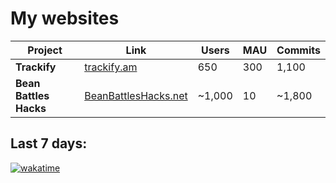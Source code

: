 # My websites

| Project | Link | Users | MAU | Commits |
| ------- | ---- | ----- | --- | ------- |
| **Trackify** | [trackify.am](https://trackify.am) | 650 | 300 | 1,100 |
| **Bean Battles Hacks** | [BeanBattlesHacks.net](https://BeanBattlesHacks.net) | ~1,000 | 10 | ~1,800 |

## Last 7 days:
[![wakatime](https://wakatime.com/badge/user/7e00b909-a2bd-4160-8fa5-027f2d844940.svg)](https://wakatime.com/@7e00b909-a2bd-4160-8fa5-027f2d844940)
